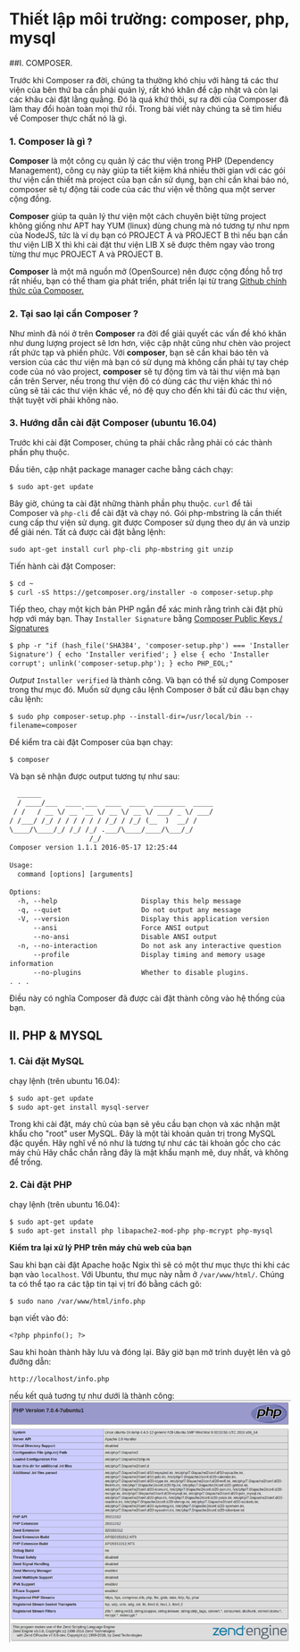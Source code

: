 # Thiết lập môi trường: composer, php, mysql

##I. COMPOSER. 

Trước khi Composer ra đời, chúng ta thường khó chịu với hàng tá các thư viện của bên thứ ba cần phải quản lý, rất khó khăn để cập nhật và còn lại các khâu cài đặt lằng quằng. Đó là quá khứ thôi, sự ra đời của Composer đã làm thay đổi hoàn toàn mọi thứ rồi. Trong bài viết này chúng ta sẽ tìm hiểu về Composer thực chất nó là gì.


### 1. Composer là gì ?

**Composer** là một công cụ quản lý các thư viện trong PHP (Dependency Management), công cụ này giúp ta tiết kiệm khá nhiều thời gian với các gói thư viện cần thiết mà project của bạn cần sử dụng, bạn chỉ cần khai báo nó, composer sẽ tự động tải code của các thư viện về thông qua một server cộng đồng.

**Composer** giúp ta quản lý thư viện một cách chuyên biệt từng project không giống như APT hay YUM (linux) dùng chung mà nó tương tự như npm của NodeJS, tức là ví dụ bạn có PROJECT A và PROJECT B thì nếu bạn cần thư viện LIB X thì khi cài đặt thư viện LIB X sẽ được thêm ngay vào trong từng thư mục PROJECT A và PROJECT B.

**Composer** là một mã nguồn mở (OpenSource) nên được cộng đồng hỗ trợ rất nhiều, bạn có thể tham gia phát triển, phát triển lại từ trang [Github chính thức của Composer.](https://github.com/composer/composer)


### 2. Tại sao lại cần Composer ?
       
Như mình đã nói ở trên **Composer** ra đời để giải quyết các vấn đề khó khăn như dung lượng project sẽ lơn hơn, việc cập nhật cũng như chèn vào project rất phức tạp và phiền phức. Với **composer**, bạn sẽ cần khai báo tên và version của các thư viện mà bạn có sử dụng mà không cần phải tự tay chép code của nó vào project, **composer** sẽ tự động tìm và tải thư viện mà bạn cần trên Server, nếu trong thư viện đó có dùng các thư viện khác thì nó cũng sẽ tải các thư viện khác về, nó đệ quy cho đến khi tải đủ các thư viện, thật tuyệt vời phải không nào.


### 3. Hướng dẫn cài đặt Composer (ubuntu 16.04)

Trước khi cài đặt Composer, chúng ta phải chắc rằng phải có các thành phần phụ thuộc.

Đầu tiên, cập nhật package manager cache bằng cách chạy:
```
$ sudo apt-get update
```

Bây giờ, chúng ta cài đặt những thành phần phụ thuộc. `curl` để tải Composer và `php-cli` để cài đặt và chạy nó.  Gói php-mbstring là cần thiết cung cấp thư viện sử dụng. git được Composer sử dụng theo dự án và unzip để giải nén. Tất cả được cài đặt bằng lệnh:
```
sudo apt-get install curl php-cli php-mbstring git unzip
```

Tiến hành cài đặt Composer:
```
$ cd ~
$ curl -sS https://getcomposer.org/installer -o composer-setup.php
```

Tiếp theo, chạy một kịch bản PHP ngắn để xác minh rằng trình cài đặt phù hợp với máy bạn. Thay `Installer Signature` bằng [Composer Public Keys / Signatures](https://composer.github.io/pubkeys.html)
```
$ php -r "if (hash_file('SHA384', 'composer-setup.php') === 'Installer Signature') { echo 'Installer verified'; } else { echo 'Installer corrupt'; unlink('composer-setup.php'); } echo PHP_EOL;"
```
*Output* `Installer verified` là thành công. Và bạn có thể sử dụng Composer trong thư mục đó. Muốn sử dụng câu lệnh Composer ở bất cứ đâu bạn chạy câu lệnh:
```
$ sudo php composer-setup.php --install-dir=/usr/local/bin --filename=composer
```
Để kiểm tra cài đặt Composer của bạn chạy:
```
$ composer
```
Và bạn sẽ nhận được output tương tự như sau:
```
  ______
  / ____/___  ____ ___  ____  ____  ________  _____
 / /   / __ \/ __ `__ \/ __ \/ __ \/ ___/ _ \/ ___/
/ /___/ /_/ / / / / / / /_/ / /_/ (__  )  __/ /
\____/\____/_/ /_/ /_/ .___/\____/____/\___/_/
                    /_/
Composer version 1.1.1 2016-05-17 12:25:44

Usage:
  command [options] [arguments]

Options:
  -h, --help                     Display this help message
  -q, --quiet                    Do not output any message
  -V, --version                  Display this application version
      --ansi                     Force ANSI output
      --no-ansi                  Disable ANSI output
  -n, --no-interaction           Do not ask any interactive question
      --profile                  Display timing and memory usage information
      --no-plugins               Whether to disable plugins.
. . .
```
Điều này có nghĩa Composer đã được cài đặt thành công vào hệ thống của bạn.

## II. PHP & MYSQL

### 1. Cài đặt MySQL

chạy lệnh (trên ubuntu 16.04):
```
$ sudo apt-get update
$ sudo apt-get install mysql-server
```

Trong khi cài đặt, máy chủ của bạn sẽ yêu cầu bạn chọn và xác nhận mật khẩu cho "root" user MySQL. Đây là một tài khoản quản trị trong MySQL đặc quyền. Hãy nghĩ về nó như là tương tự như các tài khoản gốc cho các máy chủ Hãy chắc chắn rằng đây là mật khẩu mạnh mẽ, duy nhất, và không để trống.

### 2. Cài đặt PHP

chạy lệnh (trên ubuntu 16.04):
```
$ sudo apt-get update
$ sudo apt-get install php libapache2-mod-php php-mcrypt php-mysql
```
**Kiểm tra lại xử lý PHP trên máy chủ web của bạn**

Sau khi bạn cài đặt Apache hoặc Ngix thì sẽ có một thư mục thực thi khi các bạn vào `localhost`. Với Ubuntu, thư mục này nằm ở `/var/www/html/`. Chúng ta có thể tạo ra các tập tin tại vị trí đó bằng cách gõ:
```
$ sudo nano /var/www/html/info.php
```
bạn viết vào đó:
```
<?php phpinfo(); ?>
```
Sau khi hoàn thành hãy lưu và đóng lại.
Bây giờ bạn mở trình duyệt lên và gõ đưỡng dẫn:
```
http://localhost/info.php
```
nếu kết quả tuơng tự như dưới là thành công: 
![Image](./img/small_php_info.png)